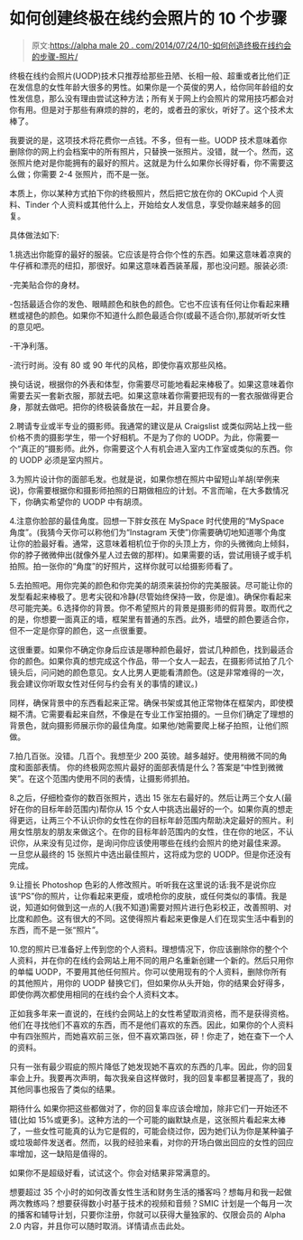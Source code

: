 # 如何创建终极在线约会照片的 10 个步骤

> 原文:[https://alpha male 20 . com/2014/07/24/10-如何创造终极在线约会的步骤-照片/](https://alphamale20.com/2014/07/24/10-steps-on-how-to-create-ultimate-online-dating-photo/)

终极在线约会照片(UODP)技术只推荐给那些丑陋、长相一般、超重或者比他们正在发信息的女性年龄大很多的男性。如果你是一个英俊的男人，给你同年龄组的女性发信息，那么没有理由尝试这种方法；所有关于网上约会照片的常用技巧都会对你有用。但是对于那些有麻烦的胖的，老的，或者丑的家伙，听好了。这个技术太棒了。

我要说的是，这项技术将花费你一点钱。不多，但有一些。UODP 技术意味着你删除你的网上约会档案中的所有照片，只替换一张照片。没错，就一个。然而，这张照片绝对是你能拥有的最好的照片。这就是为什么如果你长得好看，你不需要这么做；你需要 2-4 张照片，而不是一张。

本质上，你以某种方式拍下你的终极照片，然后把它放在你的 OKCupid 个人资料、Tinder 个人资料或其他什么上，开始给女人发信息，享受你越来越多的回复。

具体做法如下:

1.挑选出你能穿的最好的服装。它应该是符合你个性的东西。如果这意味着凉爽的牛仔裤和漂亮的纽扣，那很好。如果这意味着西装革履，那也没问题。服装必须:

-完美贴合你的身材。

-包括最适合你的发色、眼睛颜色和肤色的颜色。它也不应该有任何让你看起来糟糕或褪色的颜色。如果你不知道什么颜色最适合你(或最不适合你),那就听听女性的意见吧。

-干净利落。

-流行时尚。没有 80 或 90 年代的风格，即使你喜欢那些风格。

换句话说，根据你的外表和体型，你需要尽可能地看起来棒极了。如果这意味着你需要去买一套新衣服，那就去吧。如果这意味着你需要把现有的一套衣服做得更合身，那就去做吧。把你的终极装备放在一起，并且要合身。

2.聘请专业或半专业的摄影师。我通常的建议是从 Craigslist 或类似网站上找一些价格不贵的摄影学生，带一个好相机。不是为了你的 UODP。为此，你需要一个“真正的”摄影师。此外，你需要这个人有机会进入室内工作室或类似的东西。你的 UODP 必须是室内照片。

3.为照片设计你的面部毛发。也就是说，如果你想在照片中留短山羊胡(举例来说)，你需要根据你和摄影师拍照的日期做相应的计划。不言而喻，在大多数情况下，你确实希望你的 UODP 中有胡须。

4.注意你脸部的最佳角度。回想一下胖女孩在 MySpace 时代使用的“MySpace 角度”。(我猜今天你可以称他们为“Instagram 天使”)你需要确切地知道哪个角度让你的脸最好看。通常，这意味着相机位于你的头顶上方，你的头微微向上倾斜，你的脖子微微伸出(就像外星人过去做的那样)。如果需要的话，尝试用镜子或手机拍照。拍一张你的“角度”的好照片，这样你就可以给摄影师看了。

5.去拍照吧。用你完美的颜色和你完美的胡须来装扮你的完美服装。尽可能让你的发型看起来棒极了。思考尖锐和冷静(尽管始终保持一致，你是谁)。确保你看起来尽可能完美。6.选择你的背景。你不希望照片的背景是摄影师的假背景。取而代之的是，你想要一面真正的墙，框架里有普通的东西。此外，墙壁的颜色要适合你，但不一定是你穿的颜色，这一点很重要。

这很重要。如果你不确定你身后应该是哪种颜色最好，尝试几种颜色，找到最适合你的颜色。如果你真的想完成这个作品，带一个女人一起去，在摄影师试拍了几个镜头后，问问她的颜色意见。女人比男人更能看清颜色。(这是非常难得的一次，我会建议你听取女性对任何与约会有关的事情的建议。)

同样，确保背景中的东西看起来正常。确保书架或其他正常物体在框架内，即使模糊不清。它需要看起来自然，不像是在专业工作室拍摄的。一旦你们确定了理想的背景色，就向摄影师展示你的最佳角度。如果他/她需要爬上梯子拍照，让他们照做。

7.拍几百张。没错。几百个。我想至少 200 英镑。越多越好。使用稍微不同的角度和面部表情。
你的终极网恋照片最好的面部表情是什么？答案是“中性到微微笑”。在这个范围内使用不同的表情，让摄影师抓拍。

8.之后，仔细检查你的数百张照片，选出 15 张左右最好的。然后让两三个女人(最好在你的目标年龄范围内)帮你从 15 个女人中挑选出最好的一个。如果你真的想走得更远，让两三个不认识你的女性在你的目标年龄范围内帮助决定最好的照片。利用女性朋友的朋友来做这个。在你的目标年龄范围内的女性，住在你的地区，不认识你，从来没有见过你，是询问你应该使用哪些在线约会照片的绝对最佳来源。
一旦您从最终的 15 张照片中选出最佳照片，这将成为您的 UODP。但是你还没有完成。

9.让擅长 Photoshop 色彩的人修改照片。听听我在这里说的话:我不是说你应该“PS”你的照片，让你看起来更瘦，或喷枪你的皮肤，或任何类似的事情。我是说，知道如何做到这一点的人(我不知道)需要对照片进行色彩校正，改善照明、对比度和颜色。这有很大的不同。这使得照片看起来更像是人们在现实生活中看到的东西，而不是一张“照片”。

10.您的照片已准备好上传到您的个人资料。理想情况下，你应该删除你的整个个人资料，并在你的在线约会网站上用不同的用户名重新创建一个新的。然后只用你的单幅 UODP，不要用其他任何照片。你可以使用现有的个人资料，删除你所有的其他照片，用你的 UODP 替换它们，但如果你从头开始，你的结果会好得多，即使你两次都使用相同的在线约会个人资料文本。

正如我多年来一直说的，在线约会网站上的女性希望取消资格，而不是获得资格。他们在寻找他们不喜欢的东西，而不是他们喜欢的东西。因此，如果你的个人资料中有四张照片，而她喜欢前三张，但不喜欢第四张，砰！你走了，她在查下一个人的资料。

只有一张有最少瑕疵的照片降低了她发现她不喜欢的东西的几率。因此，你的回复率会上升。我要再次声明，每次我亲自这样做时，我的回复率都显著提高了，我的其他同事也报告了类似的结果。

期待什么
如果你把这些都做对了，你的回复率应该会增加，除非它们一开始还不错(比如 15%或更多)。这种方法的一个可能的幽默缺点是，这张照片看起来太棒了，一些女性可能真的认为它是假的，可能会绕过你，因为她们认为你是某种骗子或垃圾邮件发送者。然而，以我的经验来看，对你的开场白做出回应的女性的回应率增加，这一缺陷是值得的。

如果你不是超级好看，试试这个。你会对结果非常满意的。

想要超过 35 个小时的如何改善女性生活和财务生活的播客吗？想每月和我一起做两次教练吗？想要获得数小时基于技术的视频和音频？SMIC 计划是一个每月一次的播客和辅导计划，只要你注册，你就可以获得大量独家的、仅限会员的 Alpha 2.0 内容，并且你可以随时取消。详情请点击此处。